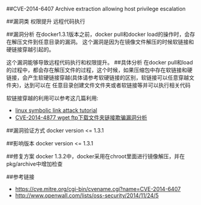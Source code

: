 ##CVE-2014-6407 Archive extraction allowing host privilege escalation


##漏洞类
权限提升 远程代码执行


##漏洞分析
在docker1.3.1版本之前，docker pull和docker load的操作时，会存在解压文件到任意目录的漏洞。
这个漏洞是因为在镜像文件解压的时候软链接和硬链接穿越引起的。


这个漏洞能够导致远程代码执行和权限提升。
##具体分析
在docker pull和load的过程中，都会存在解压文件的过程，这个时候，如果压缩包中存在软链接和硬
链接，会产生软硬链接穿越(具体请参考软硬链接的区别，软链接可以任意穿越文件夹)，达到可以在
任意目录创建文件文件夹或者软链接等并可以执行相关代码


软链接穿越的利用可以参考这几篇利用:  
- [linux symbolic link attack tutorial](http://xteam.baidu.com/?p=175)  
- [CVE-2014-4877 wget ftp下载文件夹链接欺骗漏洞分析](http://xteam.baidu.com/?p=30) 



##漏洞验证方式
docker version <= 1.3.1 

##影响版本
docker version <= 1.3.1 


##修复方案
docker 1.3.2中，docker采用在chroot里面进行镜像解压，并在pkg/archive中增加检查


##参考链接
- https://cve.mitre.org/cgi-bin/cvename.cgi?name=CVE-2014-6407
- http://www.openwall.com/lists/oss-security/2014/11/24/5

